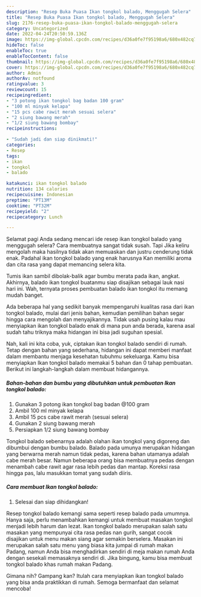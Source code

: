```yaml
---
description: "Resep Buka Puasa Ikan tongkol balado, Menggugah Selera"
title: "Resep Buka Puasa Ikan tongkol balado, Menggugah Selera"
slug: 2176-resep-buka-puasa-ikan-tongkol-balado-menggugah-selera
category: Uncategorized
date: 2022-04-24T20:50:59.136Z
image: https://img-global.cpcdn.com/recipes/d36a0fe7f95198a6/680x482cq70/ikan-tongkol-balado-foto-resep-utama.jpg
hideToc: false
enableToc: true
enableTocContent: false
thumbnail: https://img-global.cpcdn.com/recipes/d36a0fe7f95198a6/680x482cq70/ikan-tongkol-balado-foto-resep-utama.jpg
cover: https://img-global.cpcdn.com/recipes/d36a0fe7f95198a6/680x482cq70/ikan-tongkol-balado-foto-resep-utama.jpg
author: Admin
authorAv: notfound
ratingvalue: 3
reviewcount: 15
recipeingredient:
- "3 potong ikan tongkol bag badan 100 gram"
- "100 ml minyak kelapa"
- "15 pcs cabe rawit merah sesuai selera"
- "2 siung bawang merah"
- "1/2 siung bawang bombay"
recipeinstructions:

- "Sudah jadi dan siap dinikmati!"
categories:
- Resep
tags:
- ikan
- tongkol
- balado

katakunci: ikan tongkol balado 
nutrition: 134 calories
recipecuisine: Indonesian
preptime: "PT13M"
cooktime: "PT32M"
recipeyield: "2"
recipecategory: Lunch

---
```



Selamat pagi Anda sedang mencari ide resep ikan tongkol balado yang menggugah selera? Cara membuatnya sangat tidak susah. Tapi Jika keliru mengolah maka hasilnya tidak akan memuaskan dan justru cenderung tidak enak. Padahal ikan tongkol balado yang enak harusnya Kan memiliki aroma dan cita rasa yang dapat memancing selera kita.


Tumis ikan sambil dibolak-balik agar bumbu merata pada ikan, angkat. Akhirnya, balado ikan tongkol buatanmu siap disajikan sebagai lauk nasi hari ini. Wah, ternyata proses pembuatan balado ikan tongkol itu memang mudah banget.

Ada beberapa hal yang sedikit banyak mempengaruhi kualitas rasa dari ikan tongkol balado, mulai dari jenis bahan, kemudian pemilihan bahan segar hingga cara mengolah dan menyajikannya. Tidak usah pusing kalau mau menyiapkan ikan tongkol balado enak di mana pun anda berada, karena asal sudah tahu triknya maka hidangan ini bisa jadi suguhan spesial.


Nah, kali ini kita coba, yuk, ciptakan ikan tongkol balado sendiri di rumah. Tetap dengan bahan yang sederhana, hidangan ini dapat memberi manfaat dalam membantu menjaga kesehatan tubuhmu sekeluarga. Kamu bisa menyiapkan Ikan tongkol balado memakai 5 bahan dan 0 tahap pembuatan. Berikut ini langkah-langkah dalam membuat hidangannya.

<!--inarticleads1-->

##### Bahan-bahan dan bumbu yang dibutuhkan untuk pembuatan Ikan tongkol balado:

1. Gunakan 3 potong ikan tongkol bag badan @100 gram
1. Ambil 100 ml minyak kelapa
1. Ambil 15 pcs cabe rawit merah (sesuai selera)
1. Gunakan 2 siung bawang merah
1. Persiapkan 1/2 siung bawang bombay


Tongkol balado sebenarnya adalah olahan ikan tongkol yang digoreng dan dibumbui dengan bumbu balado. Balado pada umunya merupakan hidangan yang berwarna merah namun tidak pedas, karena bahan utamanya adalah cabe merah besar. Namun beberapa orang bisa membuatnya pedas dengan menambah cabe rawit agar rasa lebih pedas dan mantap. Koreksi rasa hingga pas, lalu masukkan tomat yang sudah diiris. 

<!--inarticleads2-->

##### Cara membuat Ikan tongkol balado:


1. Selesai dan siap dihidangkan!

Resep tongkol balado kemangi sama seperti resep balado pada umumnya. Hanya saja, perlu menambahkan kemangi untuk membuat masakan tongkol menjadi lebih harum dan lezat. Ikan tongkol balado merupakan salah satu masakan yang mempunyai cita rasa pedas nan gurih, sangat cocok disajikan untuk menu makan siang agar semakin berselera. Masakan ini merupakan salah satu menu yang biasa kita jumpai di rumah makan Padang, namun Anda bisa menghadirkan sendiri di meja makan rumah Anda dengan sesekali memasaknya sendiri di. Jika bingung, kamu bisa membuat tongkol balado khas rumah makan Padang. 

Gimana nih? Gampang kan? Itulah cara menyiapkan ikan tongkol balado yang bisa anda praktikkan di rumah. Semoga bermanfaat dan selamat mencoba!
